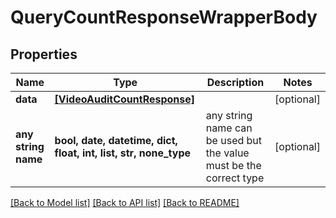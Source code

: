 # QueryCountResponseWrapperBody


## Properties
Name | Type | Description | Notes
------------ | ------------- | ------------- | -------------
**data** | [**[VideoAuditCountResponse]**](VideoAuditCountResponse.md) |  | [optional] 
**any string name** | **bool, date, datetime, dict, float, int, list, str, none_type** | any string name can be used but the value must be the correct type | [optional]

[[Back to Model list]](../README.md#documentation-for-models) [[Back to API list]](../README.md#documentation-for-api-endpoints) [[Back to README]](../README.md)


